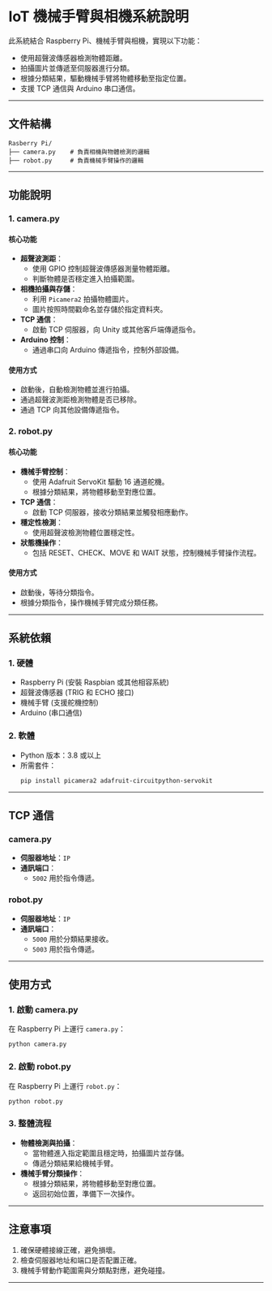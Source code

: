 # IoT 機械手臂與相機系統說明

此系統結合 Raspberry Pi、機械手臂與相機，實現以下功能：
- 使用超聲波傳感器檢測物體距離。
- 拍攝圖片並傳遞至伺服器進行分類。
- 根據分類結果，驅動機械手臂將物體移動至指定位置。
- 支援 TCP 通信與 Arduino 串口通信。

---

## 文件結構

```
Rasberry Pi/
├── camera.py    # 負責相機與物體檢測的邏輯
├── robot.py     # 負責機械手臂操作的邏輯
```

---

## 功能說明

### 1. **camera.py**

#### 核心功能
- **超聲波測距**：
  - 使用 GPIO 控制超聲波傳感器測量物體距離。
  - 判斷物體是否穩定進入拍攝範圍。
- **相機拍攝與存儲**：
  - 利用 `Picamera2` 拍攝物體圖片。
  - 圖片按照時間戳命名並存儲於指定資料夾。
- **TCP 通信**：
  - 啟動 TCP 伺服器，向 Unity 或其他客戶端傳遞指令。
- **Arduino 控制**：
  - 通過串口向 Arduino 傳遞指令，控制外部設備。

#### 使用方式
- 啟動後，自動檢測物體並進行拍攝。
- 通過超聲波測距檢測物體是否已移除。
- 通過 TCP 向其他設備傳遞指令。

### 2. **robot.py**

#### 核心功能
- **機械手臂控制**：
  - 使用 Adafruit ServoKit 驅動 16 通道舵機。
  - 根據分類結果，將物體移動至對應位置。
- **TCP 通信**：
  - 啟動 TCP 伺服器，接收分類結果並觸發相應動作。
- **穩定性檢測**：
  - 使用超聲波檢測物體位置穩定性。
- **狀態機操作**：
  - 包括 RESET、CHECK、MOVE 和 WAIT 狀態，控制機械手臂操作流程。

#### 使用方式
- 啟動後，等待分類指令。
- 根據分類指令，操作機械手臂完成分類任務。

---

## 系統依賴

### 1. 硬體
- Raspberry Pi (安裝 Raspbian 或其他相容系統)
- 超聲波傳感器 (TRIG 和 ECHO 接口)
- 機械手臂 (支援舵機控制)
- Arduino (串口通信)

### 2. 軟體
- Python 版本：3.8 或以上
- 所需套件：
  ```bash
  pip install picamera2 adafruit-circuitpython-servokit
  ```

---

## TCP 通信

### camera.py
- **伺服器地址**：`IP`
- **通訊端口**：
  - `5002` 用於指令傳遞。

### robot.py
- **伺服器地址**：`IP`
- **通訊端口**：
  - `5000` 用於分類結果接收。
  - `5003` 用於指令傳遞。

---

## 使用方式

### 1. 啟動 camera.py

在 Raspberry Pi 上運行 `camera.py`：

```bash
python camera.py
```

### 2. 啟動 robot.py

在 Raspberry Pi 上運行 `robot.py`：

```bash
python robot.py
```

### 3. 整體流程
- **物體檢測與拍攝**：
  - 當物體進入指定範圍且穩定時，拍攝圖片並存儲。
  - 傳遞分類結果給機械手臂。
- **機械手臂分類操作**：
  - 根據分類結果，將物體移動至對應位置。
  - 返回初始位置，準備下一次操作。

---

## 注意事項

1. 確保硬體接線正確，避免損壞。
2. 檢查伺服器地址和端口是否配置正確。
3. 機械手臂動作範圍需與分類點對應，避免碰撞。

---

